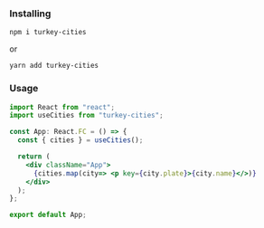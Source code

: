 ### Installing

```
npm i turkey-cities
```

or

```
yarn add turkey-cities
```

### Usage
```jsx
import React from "react";
import useCities from "turkey-cities";

const App: React.FC = () => {
  const { cities } = useCities();

  return (
    <div className="App">
      {cities.map(city=> <p key={city.plate}>{city.name}</>)}
    </div>
  );
};

export default App;

```
